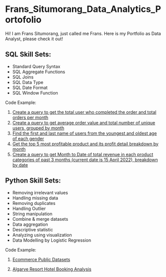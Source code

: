 # Frans_Situmorang_Data_Analytics_Portofolio
Hi! I am Frans Situmorang, just called me Frans. Here is my Portfolio as Data Analyst, please check it out!

## SQL Skill Sets:
- Standard Query Syntax
- SQL Aggregate Functions
- SQL Joins
- SQL Data Type
- SQL Date Format
- SQL Window Function

Code Example:
1. [Create a query  to get the total user who completed the order and total orders per month](https://console.cloud.google.com/bigquery?sq=297838268055:c497e826c0504f74ba1129ddc2155369)
2. [Create a query to get average order value and total number of unique users, grouped by month](https://console.cloud.google.com/bigquery?sq=297838268055:ce362cfff1124d6996436fa2650f3a4a)
3. [Find the first and last name of users from the youngest and oldest age of each gender](https://console.cloud.google.com/bigquery?sq=297838268055:b1c1c204145f4f0dbca102b05f8a2f50)
4. [Get the top 5 most profitable product and its profit detail breakdown by month](https://console.cloud.google.com/bigquery?sq=297838268055:161cf0f17ada4968b87c0dc4de8e3032)
5. [Create a query to get Month to Date of total revenue in each product categories of past 3 months (current date is 15 April 2022), breakdown by date](https://console.cloud.google.com/bigquery?sq=297838268055:bf74a5b45b3c44c7828d20a56353b7db)

## Python Skill Sets:
- Removing irrelevant values
- Handling missing data
- Removing duplicates
- Handling Outlier
- String manipulation
- Combine & merge datasets
- Data aggregation
- Descriptive statistic
- Analyzing using visualization
- Data Modelling by Logistic Regression 

Code Example: 
1. [Ecommerce Public Datasets](https://colab.research.google.com/drive/10Q6MeoxNc_6sKcqllBiZ_zD54qUWorMe#scrollTo=0hYFOW8fntbq) 

2. [Algarve Resort Hotel Booking Analysis](https://colab.research.google.com/drive/1VFkqLWNs_zGite1jDMAWxvBab-QQDYjm)

